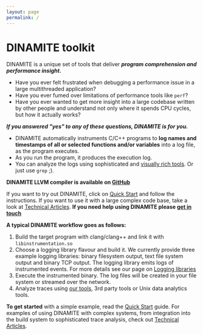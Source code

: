 ```yaml
---
layout: page
permalink: /
---
```

# DINAMITE toolkit

DINAMITE is a unique set of tools that deliver ***program comprehension and performance insight.***

* Have you ever felt frustrated when debugging a performance issue in
a large multithreaded application?
* Have you ever fumed over
limitations of performance tools like `perf`?
* Have you ever wanted
to get more insight into a large codebase written by other people and
understand not only where it spends CPU cycles, but how it actually
works?

***If you answered "yes" to any of these questions, DINAMITE is for you.***

* DINAMITE automatically instruments C/C++ programs to **log names and
timestamps of all or selected functions and/or variables**
into a log file, as the program executes.
* As you run the program,
it produces the execution log.
* You can analyze the logs using
sophisticated and [visually rich tools](/trace-analysis/). Or just use
`grep` ;).

**DINAMITE LLVM compiler is available on [GitHub](https://github.com/dinamite-toolkit/dinamite)**

If you want to try out DINAMITE, click on [Quick Start](/quickstart/)
and follow the instructions. If you want to use it with a large
complex code base, take a look at [Technical
Articles](/tech-articles/index/).  **If you need help using DINAMITE please
[get in touch](/contact/)**


**A typical DINAMITE workflow goes as follows:**

1. Build the target program with clang/clang++ and link it with `libinstrumentation.so`
2. Choose a logging library flavour and build it.
    We currently provide three example logging libraries: binary filesystem output,
    text file system output and binary TCP output.
    The logging library emits logs of instrumented events. For more details
    see our page on [Logging libraries](user-guide/#logging-libraries)
3. Execute the instrumented binary. The log files will be created in your file
system or streamed over the network.
4. Analyze traces using [our tools](/trace-analysis/), 3rd party tools or Unix data analytics tools.

**To get started** with a simple example, read the [Quick
Start](/quickstart/) guide.  For examples of using DINAMITE with
complex systems, from integration into the build system to
sophisticated trace analysis, check out [Technical
Articles](/tech-articles/index/).


